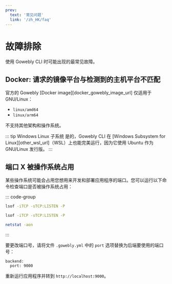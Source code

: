 ```yaml
---
prev:
  text: '常见问题'
  link: '/zh_HK/faq'
---
```


# 故障排除

使用 Gowebly CLI 时可能出现的最常见故障。

<!--@include: ../parts/block_cant-find-answer.md-->

## Docker: 请求的镜像平台与检测到的主机平台不匹配

官方的 Gowebly [Docker image][docker_gowebly_image_url] 仅适用于 GNU/Linux：

- `linux/amd64`
- `linux/arm64`

不支持其他架构和操作系统。

::: tip Windows Linux 子系统
是的，Gowebly CLI 在 [Windows Subsystem for Linux][other_wsl_url]（WSL）上也能完美运行，因为它使用 Ubuntu 作为 GNU/Linux 发行版。
:::

## 端口 X 被操作系统占用

某些操作系统可能会占用您想用来开发和部署应用程序的端口。您可以运行以下命令检查端口是否被操作系统占用：

::: code-group
``` bash [GNU/Linux]
lsof -iTCP -sTCP:LISTEN -P
```

``` bash [macOS]
lsof -iTCP -sTCP:LISTEN -P
```

``` bash [Windows]
netstat -aon
```
:::

要更改端口号，请将文件 `.gowebly.yml` 中的 `port` 选项替换为后端要使用的端口号：

``` yaml{2}
backend:
  port: 9000
```

重新运行应用程序并转到 `http://localhost:9000`。

<!--@include: ../parts/links.md-->